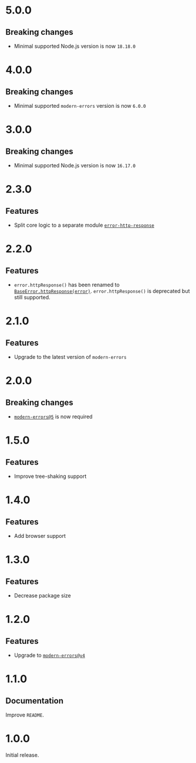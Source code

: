 # 5.0.0

## Breaking changes

- Minimal supported Node.js version is now `18.18.0`

# 4.0.0

## Breaking changes

- Minimal supported `modern-errors` version is now `6.0.0`

# 3.0.0

## Breaking changes

- Minimal supported Node.js version is now `16.17.0`

# 2.3.0

## Features

- Split core logic to a separate module
  [`error-http-response`](https://github.com/ehmicky/error-http-response)

# 2.2.0

## Features

- `error.httpResponse()` has been renamed to
  [`BaseError.httpResponse(error)`](README.md#baseerrorhttpresponseerror).
  `error.httpResponse()` is deprecated but still supported.

# 2.1.0

## Features

- Upgrade to the latest version of `modern-errors`

# 2.0.0

## Breaking changes

- [`modern-errors@5`](https://github.com/ehmicky/modern-errors/releases/tag/5.0.0)
  is now required

# 1.5.0

## Features

- Improve tree-shaking support

# 1.4.0

## Features

- Add browser support

# 1.3.0

## Features

- Decrease package size

# 1.2.0

## Features

- Upgrade to
  [`modern-errors@v4`](https://github.com/ehmicky/modern-errors/releases/tag/4.0.0)

# 1.1.0

## Documentation

Improve `README`.

# 1.0.0

Initial release.
